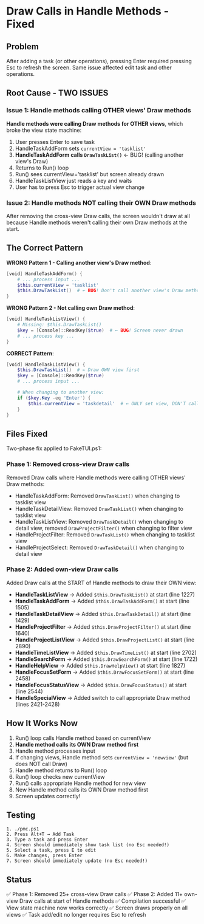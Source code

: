 # Draw Calls in Handle Methods - Fixed

## Problem
After adding a task (or other operations), pressing Enter required pressing Esc to refresh the screen. Same issue affected edit task and other operations.

## Root Cause - TWO ISSUES

### Issue 1: Handle methods calling OTHER views' Draw methods
**Handle methods were calling Draw methods for OTHER views**, which broke the view state machine:

1. User presses Enter to save task
2. HandleTaskAddForm sets `currentView = 'tasklist'`
3. **HandleTaskAddForm calls `DrawTaskList()`** ← BUG! (calling another view's Draw)
4. Returns to Run() loop
5. Run() sees currentView='tasklist' but screen already drawn
6. HandleTaskListView just reads a key and waits
7. User has to press Esc to trigger actual view change

### Issue 2: Handle methods NOT calling their OWN Draw methods
After removing the cross-view Draw calls, the screen wouldn't draw at all because Handle methods weren't calling their own Draw methods at the start.

## The Correct Pattern

**WRONG Pattern 1 - Calling another view's Draw method**:
```powershell
[void] HandleTaskAddForm() {
    # ... process input ...
    $this.currentView = 'tasklist'
    $this.DrawTaskList()  # ← BUG! Don't call another view's Draw method
}
```

**WRONG Pattern 2 - Not calling own Draw method**:
```powershell
[void] HandleTaskListView() {
    # Missing: $this.DrawTaskList()
    $key = [Console]::ReadKey($true)  # ← BUG! Screen never drawn
    # ... process key ...
}
```

**CORRECT Pattern**:
```powershell
[void] HandleTaskListView() {
    $this.DrawTaskList()  # ← Draw OWN view first
    $key = [Console]::ReadKey($true)
    # ... process input ...

    # When changing to another view:
    if ($key.Key -eq 'Enter') {
        $this.currentView = 'taskdetail'  # ← ONLY set view, DON'T call DrawTaskDetail
    }
}
```

## Files Fixed
Two-phase fix applied to FakeTUI.ps1:

### Phase 1: Removed cross-view Draw calls
Removed Draw calls where Handle methods were calling OTHER views' Draw methods:

- HandleTaskAddForm: Removed `DrawTaskList()` when changing to tasklist view
- HandleTaskDetailView: Removed `DrawTaskList()` when changing to tasklist view
- HandleTaskListView: Removed `DrawTaskDetail()` when changing to detail view, removed `DrawProjectFilter()` when changing to filter view
- HandleProjectFilter: Removed `DrawTaskList()` when changing to tasklist view
- HandleProjectSelect: Removed `DrawTaskDetail()` when changing to detail view

### Phase 2: Added own-view Draw calls
Added Draw calls at the START of Handle methods to draw their OWN view:

- **HandleTaskListView** → Added `$this.DrawTaskList()` at start (line 1227)
- **HandleTaskAddForm** → Added `$this.DrawTaskAddForm()` at start (line 1505)
- **HandleTaskDetailView** → Added `$this.DrawTaskDetail()` at start (line 1429)
- **HandleProjectFilter** → Added `$this.DrawProjectFilter()` at start (line 1640)
- **HandleProjectListView** → Added `$this.DrawProjectList()` at start (line 2890)
- **HandleTimeListView** → Added `$this.DrawTimeList()` at start (line 2702)
- **HandleSearchForm** → Added `$this.DrawSearchForm()` at start (line 1722)
- **HandleHelpView** → Added `$this.DrawHelpView()` at start (line 1827)
- **HandleFocusSetForm** → Added `$this.DrawFocusSetForm()` at start (line 2458)
- **HandleFocusStatusView** → Added `$this.DrawFocusStatus()` at start (line 2544)
- **HandleSpecialView** → Added switch to call appropriate Draw method (lines 2421-2428)

## How It Works Now
1. Run() loop calls Handle method based on currentView
2. **Handle method calls its OWN Draw method first**
3. Handle method processes input
4. If changing views, Handle method sets `currentView = 'newview'` (but does NOT call Draw)
5. Handle method returns to Run() loop
6. Run() loop checks new currentView
7. Run() calls appropriate Handle method for new view
8. New Handle method calls its OWN Draw method first
9. Screen updates correctly!

## Testing
```
1. ./pmc.ps1
2. Press Alt+T → Add Task
3. Type a task and press Enter
4. Screen should immediately show task list (no Esc needed!)
5. Select a task, press E to edit
6. Make changes, press Enter
7. Screen should immediately update (no Esc needed!)
```

## Status
✅ Phase 1: Removed 25+ cross-view Draw calls
✅ Phase 2: Added 11+ own-view Draw calls at start of Handle methods
✅ Compilation successful
✅ View state machine now works correctly
✅ Screen draws properly on all views
✅ Task add/edit no longer requires Esc to refresh
